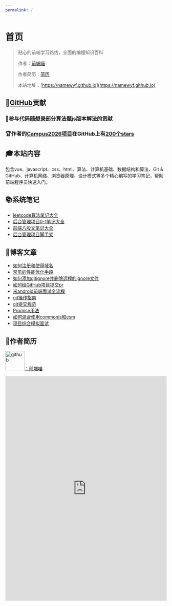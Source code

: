```yaml
---
permalink: /
---
```

<!-- <script>
import sidebar from './.vuepress/sidebars/sidebar.js'
console.log(sidebar)
</script> -->
# 首页

> 贴心的前端学习路线，全面的编程知识百科
>
> 作者：[前端喵](https://github.com/namewyf)
>
> 作者简历：[简历](/#作者简历)
>
> 本站地址：[https://namewyf.github.io](https://namewyf.github.io)

## 👑[GitHub](https://github.com/namewyf)贡献
### 🎯**参与**[代码随想录](https://github.com/youngyangyang04/leetcode-master)部分算法题js版本解法的贡献
### 🏆**作者的**[Campus2026项目](https://github.com/namewyf/Campus2026)在GitHub上有[200个stars](https://github.com/namewyf/Campus2026)

## 🎓本站内容
包含vue、javascript、css、html、算法、计算机基础、数据结构和算法、Git & GitHub、计算机网络、浏览器原理、设计模式等多个精心编写的学习笔记，帮助前端程序员快速入门。

## 📚系统笔记

- [leetcode算法笔记大全](/notes/%E7%AE%97%E6%B3%95.html)
- [后台管理项目0-1笔记大全](/notes/%E5%90%8E%E5%8F%B0%E7%AE%A1%E7%90%86%E9%A1%B9%E7%9B%AE.html)
- [前端八股文笔记大全](/notes/%E5%85%AB%E8%82%A1%E6%96%87.html)
- [后台管理项目脚手架](/notes/后台管理项目脚手架.html)


## 📖博客文章
- [如何注册和使用域名](/posts/如何注册和使用域名.html)
- [常见的性能优化手段](/posts/常见的性能优化手段.html)
- [如何添加gitignore并删除远程的ignore文件](/posts/如何添加gitignore并删除远程的ignore文件.html)
- [如何给GitHub项目提交pr](/posts/如何给GitHub项目提交pr.html)
- [米android前端面试全流程](/posts/小米android前端面经.html)
- [git操作指南](/posts/git操作指南.html)
- [git提交规范](/posts/git提交规范.html)
- [Promise用法](/posts/Promise用法.html)
- [如何混合使用commonjs和esm](/posts/混合使用commonjs和esm.html)
- [项目综合模拟面试](/posts/项目综合模拟面试.html)

## 👋作者简历
[<img alt="github" src="https://i.giphy.com/media/KzJkzjggfGN5Py6nkT/200.webp" width="60" title="github">：前端喵](https://github.com/namewyf)

<iframe width="100%" height="700" src="https://laoyujianli.com/i_share/r9fMD3"  border="0" frameborder="no" framespacing="0" allowfullscreen="true"></iframe>


